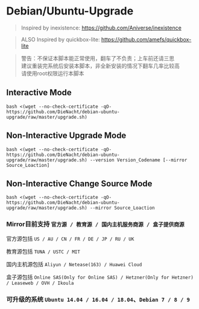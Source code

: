 # Debian/Ubuntu-Upgrade
> Inspired by inexistence: https://github.com/Aniverse/inexistence

> ALSO Inspired by quickbox-lite: https://github.com/amefs/quickbox-lite

> 警告：不保证本脚本能正常使用，翻车了不负责；上车前还请三思  
> 建议重装完系统后安装本脚本，非全新安装的情况下翻车几率比较高  
> 请使用root权限运行本脚本

## Interactive Mode

```
bash <(wget --no-check-certificate -qO- https://github.com/DieNacht/debian-ubuntu-upgrade/raw/master/upgrade.sh)
```

## Non-Interactive Upgrade Mode

```
bash <(wget --no-check-certificate -qO- https://github.com/DieNacht/debian-ubuntu-upgrade/raw/master/upgrade.sh) --version Version_Codename [--mirror Source_Loaction]
```

## Non-Interactive Change Source Mode

```
bash <(wget --no-check-certificate -qO- https://github.com/DieNacht/debian-ubuntu-upgrade/raw/master/upgrade.sh) --mirror Source_Loaction
```

### Mirror目前支持 `官方源 / 教育源 / 国内主机服务商源 / 盒子提供商源`

官方源包括 `US / AU / CN / FR / DE / JP / RU / UK`

教育源包括 `TUNA / USTC / MIT`

国内主机源包括 `Aliyun / Netease(163) / Huawei Cloud`

盒子源包括 `Online SAS(Only for Online SAS) / Hetzner(Only for Hetzner) / Leaseweb / OVH / Ikoula`

### 可升级的系统 `Ubuntu 14.04 / 16.04 / 18.04`、`Debian 7 / 8 / 9` 

